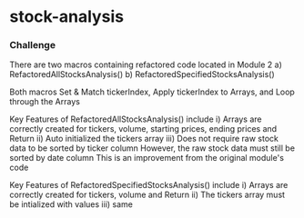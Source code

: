 # stock-analysis
### Challenge
There are two macros containing refactored code located in Module 2
  a) RefactoredAllStocksAnalysis()
  b) RefactoredSpecifiedStocksAnalysis()
  
Both macros Set & Match tickerIndex, Apply tickerIndex to Arrays, and Loop through the Arrays 

Key Features of RefactoredAllStocksAnalysis() include
   i) Arrays are correctly created for tickers, volume, starting prices, ending prices and Return
  ii) Auto initialized the tickers array 
 iii) Does not require raw stock data to be sorted by ticker column
      However, the raw stock data must still be sorted by date column
      This is an improvement from the original module's code 
       
Key Features of RefactoredSpecifiedStocksAnalysis() include
   i) Arrays are correctly created for tickers, volume and Return
  ii) The tickers array must be intialized with values 
 iii) same 
